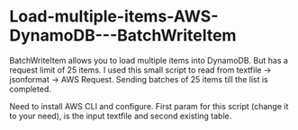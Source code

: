 # Load-multiple-items-AWS-DynamoDB---BatchWriteItem
BatchWriteItem allows you to load multiple items into DynamoDB. But has a request limit of 25 items. I used this small script to read from textfile -> jsonformat -> AWS Request. Sending batches of 25 items till the list is completed.

Need to install AWS CLI and configure.
First param for this script (change it to your need), is the input textfile and second existing table.
